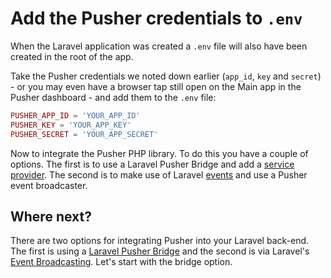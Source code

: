 # Add the Pusher credentials to `.env`

When the Laravel application was created a `.env` file will also have been created in the root of the app.

Take the Pusher credentials we noted down earlier (`app_id`, `key` and `secret`) - or you may even have a browser tap still open on the Main app in the Pusher dashboard - and add them to the `.env` file:

```php
PUSHER_APP_ID = 'YOUR_APP_ID'
PUSHER_KEY = 'YOUR_APP_KEY'
PUSHER_SECRET = 'YOUR_APP_SECRET'
```

Now to integrate the Pusher PHP library. To do this you have a couple of options. The first is to use a Laravel Pusher Bridge and add a [service provider](http://laravel.com/docs/5.1/providers). The second is to make use of Laravel [events](http://laravel.com/docs/5.1/events) and use a Pusher event broadcaster.

## Where next?

There are two options for integrating Pusher into your Laravel back-end. The first is using  a [Laravel Pusher Bridge](./laravel-pusher-bridge.md) and the second is via Laravel's [Event Broadcasting](./event-broadcaster.md). Let's start with the bridge option.
